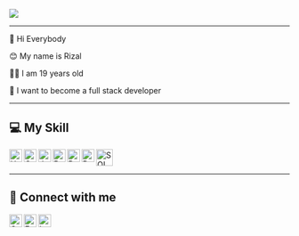 <p align="left">
   <a href="#"><img src="https://readme-typing-svg.demolab.com?font=Poppins&weight=500&size=29&duration=3500&pause=1000&color=FFFFFF&center=false&vCenter=true&random=false&width=500px&height=25&lines=Hello%2C+my+name+is+Ahmad+Rizal!;I'm+a+Junior+Website+Developer"></a>
</p>


<hr>


<div align="left">
   <p>👋 Hi Everybody </p>
   <p>😊 My name is Rizal</p>
   <p>🙋‍♂️ I am 19 years old</p>
   <p>🌟 I want to become a full stack developer</p>
</div>

<hr>

## 💻 My Skill

<p>
   <a href="#"><img alt="HTML" align="left" width="23px" src="https://simpleicons.now.sh/html5/E34F26"></a>
   <a href="#"><img alt="CSS" align="left" width="23px" src="https://simpleicons.now.sh/css3/1572B6"></a>
   <a href="#"><img alt="JavaScript" align="left" width="23px" src="https://simpleicons.now.sh/javascript/F7DF1E"></a>
   <a href="#"><img alt="React" align="left" width="23px" src="https://simpleicons.now.sh/react/61DAFB"></a>
   <a href="#"><img alt="PHP" align="left" width="23px" src="https://simpleicons.now.sh/php/777BB4"></a>
   <a href="#"><img alt="Python" align="left" width="23px" src="https://simpleicons.now.sh/python/3776AB"></a>
   <a href="#"><img alt="SQL" width="30px" src="https://simpleicons.now.sh/mysql/4479A1"></a>
</p>

<hr>

## 🤝 Connect with me

<p>
   <a href="mailto:rizalajipermana@gmail.com"><img align="left" width="23px" src="https://simpleicons.now.sh/gmail/EA4335" alt="Gmail"/></a>
   <a href="https://www.facebook.com/profile.php?id=100021684815269"><img align="left" width="23px" src="https://simpleicons.now.sh/facebook/0866FF" alt="Facebook"/></a>
   <a href="https://www.instagram.com/ahmdrizaalll" target="_blank"><img align="left" width="23px" src="https://simpleicons.now.sh/instagram/E4405F" alt="Instagram"/></a>
</p>

